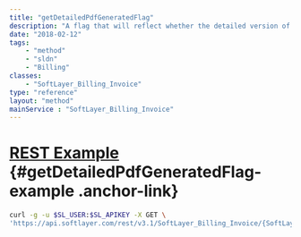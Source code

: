 ```yaml
---
title: "getDetailedPdfGeneratedFlag"
description: "A flag that will reflect whether the detailed version of the pdf has been generated."
date: "2018-02-12"
tags:
    - "method"
    - "sldn"
    - "Billing"
classes:
    - "SoftLayer_Billing_Invoice"
type: "reference"
layout: "method"
mainService : "SoftLayer_Billing_Invoice"
---
```


# [REST Example](#getDetailedPdfGeneratedFlag-example) <a href="/article/rest/"><i class="fas fa-question"></i></a> {#getDetailedPdfGeneratedFlag-example .anchor-link} 
```bash
curl -g -u $SL_USER:$SL_APIKEY -X GET \
'https://api.softlayer.com/rest/v3.1/SoftLayer_Billing_Invoice/{SoftLayer_Billing_InvoiceID}/getDetailedPdfGeneratedFlag'
```

